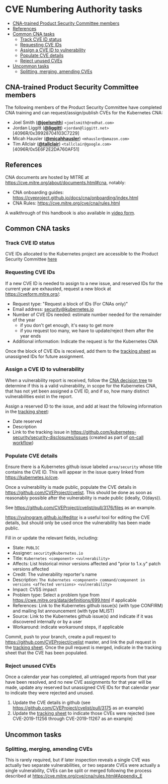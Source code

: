 # CVE Numbering Authority tasks

- [CNA-trained Product Security Committee members](#cna-trained-product-security-committee-members)
- [References](#references)
- [Common CNA tasks](#common-cna-tasks)
  - [Track CVE ID status](#track-cve-id-status)
  - [Requesting CVE IDs](#requesting-cve-ids)
  - [Assign a CVE ID to vulnerability](#assign-a-cve-id-to-vulnerability)
  - [Populate CVE details](#populate-cve-details)
  - [Reject unused CVEs](#reject-unused-cves)
- [Uncommon tasks](#uncommon-tasks)
  - [Splitting, merging, amending CVEs](#splitting-merging-amending-cves)

## CNA-trained Product Security Committee members

The following members of the Product Security Committee have completed CNA training and can request/assign/publish CVEs for the Kubernetes CNA:

- Joel Smith (**[@joelsmith](https://github.com/joelsmith)**) `<joelsmith@redhat.com>`
- Jordan Liggitt (**[@liggitt](https://github.com/liggitt)**) `<jordan@liggitt.net>` [4096R/0x39928704103C7229]
- Micah Hausler (**[@micahhausler](https://github.com/micahhausler)**) `<mhausler@amazon.com>`
- Tim Allclair (**[@tallclair](https://github.com/tallclair)**) `<tallclair@google.com>` [4096R/0x5E6F2E2DA760AF51]

## References

CNA documents are hosted by MITRE at https://cve.mitre.org/about/documents.html#cna, notably:

* CNA onboarding guides: https://cveproject.github.io/docs/cna/onboarding/index.html
* CNA Rules: https://cve.mitre.org/cve/cna/rules.html

A walkthrough of this handbook is also available in [video form](https://youtu.be/pcmAaEP7HD4).

## Common CNA tasks

### Track CVE ID status

CVE IDs allocated to the Kubernetes project are accessible to the Product Security Committee [here](https://docs.google.com/spreadsheets/d/178eqxFxShR0I2BeoZ-YUynYnl0fo_0oU0VfmVfBpAQ0/edit)

### Requesting CVE IDs

If a new CVE ID is needed to assign to a new issue, and reserved IDs for the current year are exhausted, request a new block at https://cveform.mitre.org/:

* Request type: "Request a block of IDs (For CNAs only)"
* Email address: security@kubernetes.io
* Number of CVE IDs needed: estimate number needed for the remainder of the year
  * if you don't get enough, it's easy to get more
  * if you request too many, we have to update/reject them after the year ends
* Additional information: Indicate the request is for the Kubernetes CNA

Once the block of CVE IDs is received, add them to the [tracking sheet](https://docs.google.com/spreadsheets/d/178eqxFxShR0I2BeoZ-YUynYnl0fo_0oU0VfmVfBpAQ0/edit) as unassigned IDs for future assignment.

### Assign a CVE ID to vulnerability

When a vulnerability report is received, follow the [CNA decision tree](https://cve.mitre.org/cve/cna/rules.html#Appendix_C)
to determine if this is a valid vulnerability, in scope for the Kubernetes CNA, that has not yet been assigned a CVE ID,
and if so, how many distinct vulnerabilities exist in the report.

Assign a reserved ID to the issue, and add at least the following information in the [tracking sheet](https://docs.google.com/spreadsheets/d/178eqxFxShR0I2BeoZ-YUynYnl0fo_0oU0VfmVfBpAQ0/edit):
* Date reserved
* Description
* Link to the tracking issue in https://github.com/kubernetes-security/security-disclosures/issues (created as part of [on-call workflow](psc-oncall.md#incident-response-workflow))

### Populate CVE details

Ensure there is a Kubernetes github issue labeled `area/security` whose title contains the CVE ID.
This will appear in the issue query linked from https://kubernetes.io/cve.

Once a vulnerability is made public, populate the CVE details in https://github.com/CVEProject/cvelist.
This should be done as soon as reasonably possible after the vulnerability is made public (ideally, O(days)).

See https://github.com/CVEProject/cvelist/pull/3176/files as an example.

https://vulnogram.github.io/#editor is a useful tool for editing the CVE details,
but should only be used once the vulnerability has been made public.

Fill in or update the relevant fields, including:
* State: `PUBLIC`
* Assigner: `security@kubernetes.io`
* Title: `Kubernetes <component> <vulnerability>`
* Affects: List historical minor versions affected and "prior to 1.x.y" patch versions affected
* Credit: The vulnerability reporter's name
* Description: `The Kubernetes <component> command/component in versions <affected versions> <vulnerability>`
* Impact: CVSS impact
* Problem type: Select a problem type from https://cwe.mitre.org/data/definitions/699.html if applicable
* References: Link to the Kubernetes github issue(s) (with type CONFIRM) and mailing list announcement (with type MLIST)
* Source: Link to the Kubernetes github issue(s) and indicate if it was discovered internally or by a user
* Workaround: indicate workaround steps, if applicable

Commit, push to your branch, create a pull request to https://github.com/CVEProject/cvelist master,
and link the pull request in the [tracking sheet](https://docs.google.com/spreadsheets/d/178eqxFxShR0I2BeoZ-YUynYnl0fo_0oU0VfmVfBpAQ0/edit).
Once the pull request is merged, indicate in the tracking sheet that the CVE has been populated.

### Reject unused CVEs

Once a calendar year has completed, all untriaged reports from that year have been resolved,
and no new CVE assignments for that year will be made, update any reserved but unassigned CVE IDs
for that calendar year to indicate they were rejected and unused.

1. Update the CVE details in github (see https://github.com/CVEProject/cvelist/pull/3175 as an example)
2. Update the [tracking sheet](https://docs.google.com/spreadsheets/d/178eqxFxShR0I2BeoZ-YUynYnl0fo_0oU0VfmVfBpAQ0/edit) to indicate those CVEs were rejected (see CVE-2019-11256 through CVE-2019-11267 as an example)

## Uncommon tasks

### Splitting, merging, amending CVEs

This is rarely required, but if later inspection reveals a single CVE was actually two separate vulnerabilities, or two separate CVEs were actually a single vulnerability, CVEs can be split or merged following the process described at https://cve.mitre.org/cve/cna/rules.html#Appendix_E
